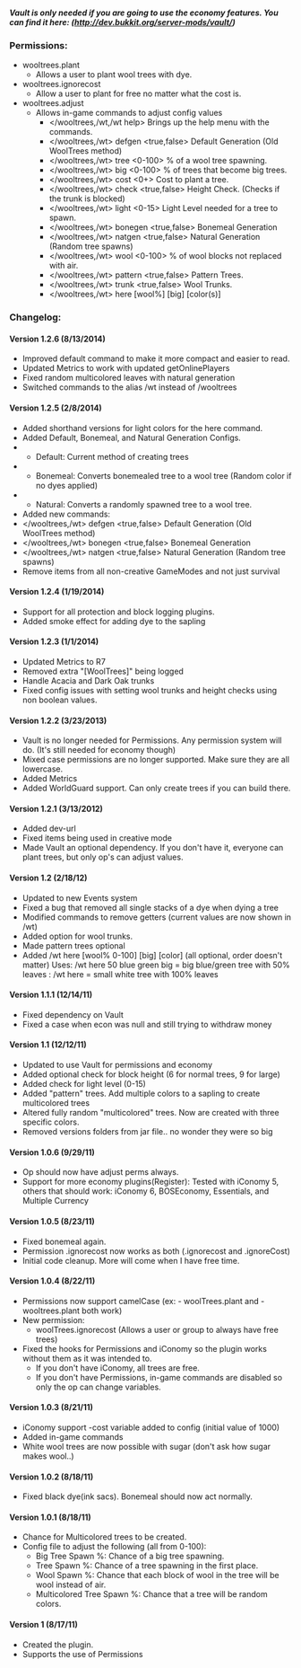 ##### Vault is only needed if you are going to use the economy features.  You can find it here: (http://dev.bukkit.org/server-mods/vault/)

### Permissions:
* wooltrees.plant
    - Allows a user to plant wool trees with dye.
* wooltrees.ignorecost
    - Allow a user to plant for free no matter what the cost is.
* wooltrees.adjust
    - Allows in-game commands to adjust config values
        * </wooltrees,/wt,/wt help>           Brings up the help menu with the commands.
        * </wooltrees,/wt> defgen <true,false> Default Generation (Old WoolTrees method)
        *   </wooltrees,/wt> tree  <0-100>      % of a wool tree spawning.
        *   </wooltrees,/wt> big   <0-100>      % of trees that become big trees.
        *   </wooltrees,/wt> cost  <0+>         Cost to plant a tree.
        *   </wooltrees,/wt> check <true,false> Height Check. (Checks if the trunk is blocked)
        *   </wooltrees,/wt> light <0-15>       Light Level needed for a tree to spawn.
        * </wooltrees,/wt> bonegen <true,false> Bonemeal Generation
        * </wooltrees,/wt> natgen <true,false> Natural Generation (Random tree spawns)
        * </wooltrees,/wt> wool  <0-100>      % of wool blocks not replaced with air.
        * </wooltrees,/wt> pattern <true,false> Pattern Trees.
        * </wooltrees,/wt> trunk <true,false> Wool Trunks.
        * </wooltrees,/wt> here [wool%] [big] [color(s)]

### Changelog:

#### Version 1.2.6 (8/13/2014)
* Improved default command to make it more compact and easier to read.
* Updated Metrics to work with updated getOnlinePlayers
* Fixed random multicolored leaves with natural generation
* Switched commands to the alias /wt instead of /wooltrees

#### Version 1.2.5 (2/8/2014)
* Added shorthand versions for light colors for the here command.
* Added Default, Bonemeal, and Natural Generation Configs.
* - Default: Current method of creating trees
* - Bonemeal: Converts bonemealed tree to a wool tree (Random color if no dyes applied)
* - Natural: Converts a randomly spawned tree to a wool tree.
* Added new commands:
* </wooltrees,/wt> defgen <true,false> Default Generation (Old WoolTrees method)
* </wooltrees,/wt> bonegen <true,false> Bonemeal Generation
* </wooltrees,/wt> natgen <true,false> Natural Generation (Random tree spawns)
* Remove items from all non-creative GameModes and not just survival


#### Version 1.2.4 (1/19/2014)
* Support for all protection and block logging plugins.
* Added smoke effect for adding dye to the sapling

#### Version 1.2.3 (1/1/2014)
* Updated Metrics to R7
* Removed extra "[WoolTrees]" being logged
* Handle Acacia and Dark Oak trunks
* Fixed config issues with setting wool trunks and height checks using non boolean values.

#### Version 1.2.2 (3/23/2013)
* Vault is no longer needed for Permissions. Any permission system will do. (It's still needed for economy though)
* Mixed case permissions are no longer supported. Make sure they are all lowercase.
* Added Metrics
* Added WorldGuard support. Can only create trees if you can build there.

#### Version 1.2.1 (3/13/2012)
* Added dev-url
* Fixed items being used in creative mode
* Made Vault an optional dependency.  If you don't have it, everyone can plant trees, but only op's can adjust values.

#### Version 1.2 (2/18/12)
* Updated to new Events system
* Fixed a bug that removed all single stacks of a dye when dying a tree
* Modified commands to remove getters (current values are now shown in /wt)
* Added option for wool trunks.
* Made pattern trees optional
* Added /wt here [wool% 0-100] [big] [color]  (all optional, order doesn't matter)
  Uses: /wt here 50 blue green big = big blue/green tree with 50% leaves
      : /wt here = small white tree with 100% leaves
    
#### Version 1.1.1 (12/14/11)
* Fixed dependency on Vault
* Fixed a case when econ was null and still trying to withdraw money

#### Version 1.1 (12/12/11)
* Updated to use Vault for permissions and economy
* Added optional check for block height (6 for normal trees, 9 for large)
* Added check for light level (0-15)
* Added "pattern" trees. Add multiple colors to a sapling to create multicolored trees
* Altered fully random "multicolored" trees.  Now are created with three specific colors.
* Removed versions folders from jar file.. no wonder they were so big

#### Version 1.0.6 (9/29/11)
* Op should now have adjust perms always.
* Support for more economy plugins(Register): Tested with iConomy 5, others that should work: iConomy 6, BOSEconomy, Essentials, and Multiple Currency

#### Version 1.0.5 (8/23/11)
* Fixed bonemeal again.
* Permission .ignorecost now works as both (.ignorecost and .ignoreCost)
* Initial code cleanup.  More will come when I have free time.

#### Version 1.0.4 (8/22/11)
* Permissions now support camelCase (ex: - woolTrees.plant and - wooltrees.plant both work)
* New permission:
    - woolTrees.ignorecost (Allows a user or group to always have free trees)
* Fixed the hooks for Permissions and iConomy so the plugin works without them as it was intended to.
    - If you don't have iConomy, all trees are free.
    - If you don't have Permissions, in-game commands are disabled so only the op can change variables.
    
#### Version 1.0.3 (8/21/11)
* iConomy support
    -cost variable added to config (initial value of 1000)
* Added in-game commands
* White wool trees are now possible with sugar (don't ask how sugar makes wool..)

#### Version 1.0.2 (8/18/11)
* Fixed black dye(ink sacs). Bonemeal should now act normally.

#### Version 1.0.1 (8/18/11)
* Chance for Multicolored trees to be created.
* Config file to adjust the following (all from 0-100):
    - Big Tree Spawn %: Chance of a big tree spawning.
    - Tree Spawn %: Chance of a tree spawning in the first place.
    - Wool Spawn %: Chance that each block of wool in the tree will be wool instead of air.
    - Multicolored Tree Spawn %: Chance that a tree will be random colors.

#### Version 1 (8/17/11)
* Created the plugin.
* Supports the use of Permissions
